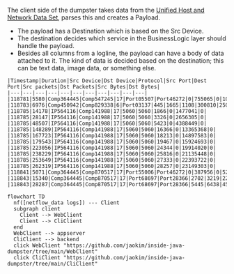 The client side of the dumpster takes data from the [Unified Host and Network Data Set](https://csr.lanl.gov/data/2017/), parses this and creates a Payload. 
* The payload has a Destination which is based on the Src Device. 
* The destination decides which service in the BusinessLogic layer should handle the payload.
* Besides all columns from a logline, the payload can have a body of data attached to it. The kind of data is decided based on the destination; this can be text data, image data, or something else.


```
|Timestamp|Duration|Src Device|Dst Device|Protocol|Src Port|Dest Port|Src packets|Dst Packets|Src Bytes|Dst Bytes|
|---|---|---|---|---|---|---|---|---|---|---|
|118781|5580|Comp364445|Comp547245|17|Port05507|Port46272|0|755065|0|1042329018|
|118783|6976|Comp450942|Comp829338|6|Port03137|445|1665|1108|300810|250408|
|118785|14178|IP564116|Comp141988|17|5060|5060|1866|0|1477041|0|
|118785|28147|IP564116|Comp141988|17|5060|5060|3326|0|2656305|0|
|118785|48507|IP564116|Comp141988|17|5060|5060|5423|0|4388449|0|
|118785|148289|IP564116|Comp141988|17|5060|5060|16366|0|13365368|0|
|118785|167723|IP564116|Comp141988|17|5060|5060|18213|0|14897583|0|
|118785|179543|IP564116|Comp141988|17|5060|5060|19467|0|15924693|0|
|118785|223056|IP564116|Comp141988|17|5060|5060|24344|0|19914020|0|
|118785|238229|IP564116|Comp141988|17|5060|5060|25816|0|21135448|0|
|118785|253649|IP564116|Comp141988|17|5060|5060|27333|0|22393722|0|
|118785|262319|IP564116|Comp141988|17|5060|5060|28257|0|23149303|0|
|118841|5071|Comp364445|Comp870517|17|Port55006|Port46272|0|387956|0|528637071|
|118843|15340|Comp364445|Comp870517|17|Port68697|Port28366|2702|3219|226968|296148|
|118843|28287|Comp364445|Comp870517|17|Port68697|Port28366|5445|6438|457380|592296|
```



```mermaid
flowchart TD
  nf([netflow_data logs]) --- Client
  subgraph client
    Client --> WebClient
    Client --> CliClient
  end
  WebClient --> appserver
  CliClient --> backend
  click WebClient "https://github.com/jaokim/inside-java-dumpster/tree/main/WebClient"
  click CliClient "https://github.com/jaokim/inside-java-dumpster/tree/main/CliClient"
```


